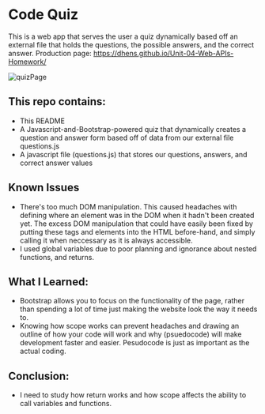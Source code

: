# Code Quiz

This is a web app that serves the user a quiz dynamically based off an external file that holds the questions, the possible answers, and the correct answer.
Production page: https://dhens.github.io/Unit-04-Web-APIs-Homework/ 

![quizPage](https://i.imgur.com/ZnTYxzB.png)

## This repo contains:
* This README
* A Javascript-and-Bootstrap-powered quiz that dynamically creates a question and answer form based off of data from our external file questions.js
* A javascript file (questions.js) that stores our questions, answers, and correct answer values

## Known Issues
* There's too much DOM manipulation. This caused headaches with defining where an element was in the DOM when it hadn't been created yet. The excess DOM manipulation that could have easily been fixed by putting these tags and elements into the HTML before-hand, and simply calling it when neccessary as it is always accessible.
* I used global variables due to poor planning and ignorance about nested functions, and returns.

## What I Learned:
* Bootstrap allows you to focus on the functionality of the page, rather than spending a lot of time just making the website look the way it needs to.
* Knowing how scope works can prevent headaches and drawing an outline of how your code will work and why (psuedocode) will make development faster and easier. Pesudocode is just as important as the actual coding.

## Conclusion:
* I need to study how return works and how scope affects the ability to call variables and functions.
